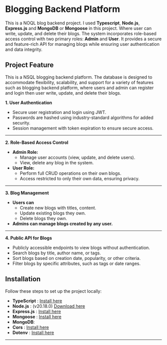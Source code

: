 # Blogging Backend Platform

This is a NOQL blog backend project. I used **Typescript**, **Node.js**, **Express.js** and **MongoDB** or **Mongoose** in this project. Where user can write, update, and delete their blogs. The system incorporates role-based access control with two primary roles: **Admin** and **User**. It provides a secure and feature-rich API for managing blogs while ensuring user authentication and data integrity.

## Project Feature

This is a NSQL blogging backend platform. The database is designed to accommodate flexibility, scalability, and support for a variety of features such as blogging backend platform, where users and admin can register and login then user write, update, and delete their blogs.

**1. User Authentication**
- Secure user registration and login using JWT.
- Passwords are hashed using industry-standard algorithms for added security.
- Session management with token expiration to ensure secure access.
---

**2. Role-Based Access Control**
- **Admin Role:**
    - Manage user accounts (view, update, and delete users).
    - View, delete any blog in the system.
- **User Role:**
    - Perform full CRUD operations on their own blogs.
    - Access restricted to only their own data, ensuring privacy.
---

**3. Blog Management**
  - **Users can**
      - Create new blogs with titles, content.
      - Update existing blogs they own.
      - Delete blogs they own.
  - **Admins can manage blogs created by any user.**
---

**4. Public API for Blogs**
- Publicly accessible endpoints to view blogs without authentication.
- Search blogs by title, author name, or tags.
- Sort blogs based on creation date, popularity, or other criteria.
- Filter blogs by specific attributes, such as tags or date ranges.

## Installation

Follow these steps to set up the project locally:
- **TypeScript** : [Install here](https://www.typescriptlang.org/download/)
- **Node.js** : (v20.18.0) [Download here](https://nodejs.org/en/download/package-manager)
- **Express.js** : [Install here](https://expressjs.com/en/starter/installing.html)
- **Mongoose** : [Install here](https://mongoosejs.com/docs/index.html)
- **MongoDB**: 
-  **Cors** : [Install here](https://www.npmjs.com/package/cors)
-  **Dotenv** : [Install here](https://www.npmjs.com/package/dotenv)

---
